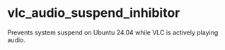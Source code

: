 # vlc_audio_suspend_inhibitor
Prevents system suspend on Ubuntu 24.04 while VLC is actively playing audio.

